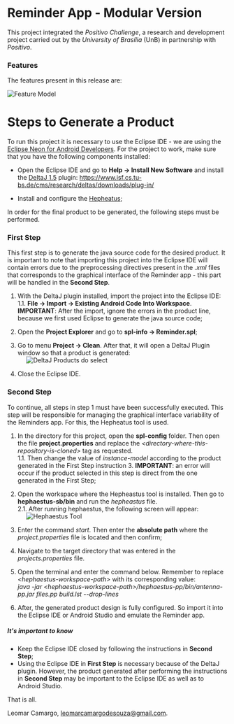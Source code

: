 # Reminder App - Modular Version
This project integrated the *Positivo Challenge*, a research and development project carried out by the *University of Brasília* (UnB) in partnership with *Positivo*.

### Features
The features present in this release are:

![Feature Model](https://i.imgur.com/xGuCHs4.png)


# Steps to Generate a Product
To run this project it is necessary to use the Eclipse IDE - we are using the [Eclipse Neon for Android Developers](https://www.eclipse.org/downloads/packages/eclipse-android-developers/neonm6). For the project to work, make sure that you have the following components installed:

* Open the Eclipse IDE and go to **Help -> Install New Software** and install the [DeltaJ 1.5](https://www.tu-braunschweig.de/isf/research/deltas/) plugin: https://www.isf.cs.tu-bs.de/cms/research/deltas/downloads/plug-in/

* Install and configure the [Hepheatus](https://github.com/hephaestus-pl/hephaestus-base);

In order for the final product to be generated, the following steps must be performed.

### First Step

This first step is to generate the java source code for the desired product. It is important to note that importing this project into the Eclipse IDE will contain errors due to the preprocessing directives present in the *.xml* files that corresponds to the graphical interface of the Reminder app - this part will be handled in the **Second Step**.

1. With the DeltaJ plugin installed, import the project into the Eclipse IDE: <br />
1.1. **File -> Import -> Existing Android Code Into Workspace**. **IMPORTANT**: After the import, ignore the errors in the product line, because we first used Eclipse to generate the java source code;

2. Open the **Project Explorer** and go to **spl-info -> Reminder.spl**;

3. Go to menu **Project -> Clean**. After that, it will open a DeltaJ Plugin window so that a product is generated: <br /> &nbsp;&nbsp;&nbsp;&nbsp;&nbsp;![DeltaJ Products do select](https://i.imgur.com/wekIELK.png)

4. Close the Eclipse IDE.

### Second Step

To continue, all steps in step 1 must have been successfully executed. This step will be responsible for managing the graphical interface variability of the Reminders app. For this, the Hepheatus tool is used.

1. In the directory for this project, open the **spl-config** folder. Then open the file **project.properties** and replace the *&lt;directory-where-this-repository-is-cloned&gt;* tag as requested. <br />
1.1. Then change the value of *instance-model* according to the product generated in the First Step instruction 3. **IMPORTANT**: an error will occur if the product selected in this step is direct from the one generated in the First Step;

2. Open the workspace where the Hepheastus tool is installed. Then go to **hephaestus-sb/bin** and run the *hepheastus* file. <br />
2.1. After running hephaestus, the following screen will appear: <br /> &nbsp;&nbsp;&nbsp;&nbsp;&nbsp;![Hephaestus Tool](https://i.imgur.com/OvtqDMh.png)

3. Enter the command *start*. Then enter the **absolute path** where the *project.properties* file is located and then confirm;

4. Navigate to the target directory that was entered in the *projects.properties* file.

5. Open the terminal and enter the command below. Remember to replace *&lt;hephaestus-workspace-path&gt;* with its corresponding value: <br /> *java -jar &lt;hephaestus-workspace-path&gt;/hephaestus-pp/bin/antenna-pp.jar files.pp build.lst --drop-lines*

6. After, the generated product design is fully configured. So import it into the Eclipse IDE or Android Studio and emulate the Reminder app.


##### It's important to know

* Keep the Eclipse IDE closed by following the instructions in **Second Step**;
* Using the Eclipse IDE in **First Step** is necessary because of the DeltaJ plugin. However, the product generated after performing the instructions in **Second Step** may be important to the Eclipse IDE as well as to Android Studio.

That is all.

Leomar Camargo, [leomarcamargodesouza@gmail.com](mailto:leomarcamargodesouza@gmail.com).
